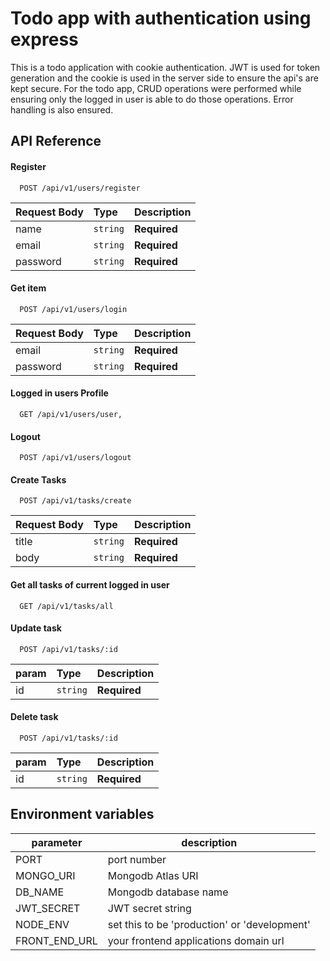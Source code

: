 
# Todo app with authentication using express

This is a todo application with cookie authentication. JWT is used for token generation and the cookie is used in the server side to ensure the api's are kept secure. For the todo app, CRUD operations were performed while ensuring only the logged in user is able to do those operations. Error handling is also ensured.

## API Reference

#### Register

```http
  POST /api/v1/users/register 
```

| Request Body | Type     | Description                       |
| :-------- | :------- | :-------------------------------- |
| name      | `string` | **Required** |
| email     | `string` | **Required** |
| password     | `string` | **Required** |


#### Get item

```http
  POST /api/v1/users/login
```
| Request Body | Type     | Description                       |
| :-------- | :------- | :-------------------------------- |
| email     | `string` | **Required** |
| password     | `string` | **Required** |

#### Logged in users Profile
```
  GET /api/v1/users/user,
```

#### Logout

```http
  POST /api/v1/users/logout
```

#### Create Tasks
```http
  POST /api/v1/tasks/create
```
| Request Body | Type     | Description                       |
| :-------- | :------- | :-------------------------------- |
| title     | `string` | **Required** |
| body     | `string` | **Required** |

#### Get all tasks of current logged in user
```http
  GET /api/v1/tasks/all
```

#### Update task
```http
  POST /api/v1/tasks/:id
```
| param | Type     | Description                       |
| :-------- | :------- | :-------------------------------- |
| id      | `string` | **Required** |


#### Delete task
```http
  POST /api/v1/tasks/:id
```
| param | Type     | Description                       |
| :-------- | :------- | :-------------------------------- |
| id      | `string` | **Required** |



## Environment variables

| parameter            | description                                                                |
| ----------------- | ------------------------------------------------------------------ |
| PORT | port number |
| MONGO_URI | Mongodb Atlas URI |
| DB_NAME | Mongodb database name |
| JWT_SECRET | JWT secret string|
| NODE_ENV | set this to be 'production' or 'development'|
| FRONT_END_URL | your frontend applications domain url |

